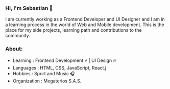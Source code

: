 ### Hi, I'm Sebastian 👋

I am currently working as a Frontend Developer and UI Designer and I am in a learning process in the world of Web and Mobile development. This is the place for my side projects, learning path and contributions to the community.

### About:

- Learning : Frontend Development ⚡ | UI Design 🔥
- Languages : HTML, CSS, JavaScript, React.j
- Hobbies : Sport and Music 🎧
- Organization : Megaterios S.A.S.

